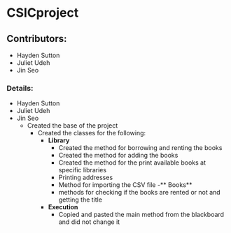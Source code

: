 # CSICproject
## Contributors:
- Hayden Sutton
- Juliet Udeh
- Jin Seo
### Details:
- Hayden Sutton
- Juliet Udeh
- Jin Seo 
  - Created the base of the project
    - Created the classes for the following:
      - **Library**
        - Created the method for borrowing and renting the books 
        - Created the method for adding the books 
        - Created the method for the print available books at specific libraries 
        - Printing addresses
        - Method for importing the CSV file 
      -** Books**
        - methods for checking if the books are rented or not and getting the title 
      - **Execution**
        - Copied and pasted the main method from the blackboard and did not change it 
